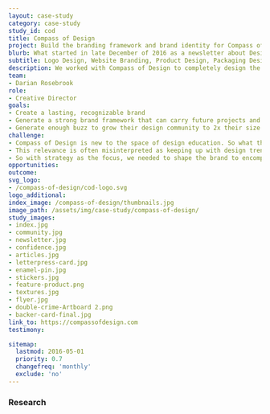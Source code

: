 ```yaml
---
layout: case-study
category: case-study
study_id: cod
title: Compass of Design
project: Build the branding framework and brand identity for Compass of Design — A designer resource platform
blurb: What started in late December of 2016 as a newsletter about Designing iwth confidence, Compass of Design started to grow past the short blurbs of confidence tips for designers. <br/><br/>We've run a long partnership with Compass of Design this past year to help culture and develop the brand that carries with it a strong solid foundation and framework for the execution of their strategy to build one of the best places for designers to congregate online. These designers within the community are serious about finding ways to improve their craft. Together, we built upon existing brand goals to solidify and amplify the brand's reach and awareness.
subtitle: Logo Design, Website Branding, Product Design, Packaging Design, Custom Iconography, Hand Lettering
description: We worked with Compass of Design to completely design the brand experience for new designers looking to level up their skills. This project included digital designs, product and packaging design, with user and brand experience.
team:
- Darian Rosebrook
role:
- Creative Director
goals:
- Create a lasting, recognizable brand
- Generate a strong brand framework that can carry future projects and products
- Generate enough buzz to grow their design community to 2x their size
challenge:
- Compass of Design is new to the space of design education. So what they lack in years of having an early ticket, they needed to make up for in relevance.
- This relevance is often misinterpreted as keeping up with design trends, and instead needs to showcase the willingness to experiment, learn, teach, and repeat.
- So with strategy as the focus, we needed to shape the brand to encompass the ability to experiment with the double effect of being able to stay on-brand.
opportunities:
outcome:
svg_logo:
- /compass-of-design/cod-logo.svg
logo_additional:
index_image: /compass-of-design/thumbnails.jpg
image_path: /assets/img/case-study/compass-of-design/
study_images:
- index.jpg
- community.jpg
- newsletter.jpg
- confidence.jpg
- articles.jpg
- letterpress-card.jpg
- enamel-pin.jpg
- stickers.jpg
- feature-product.png
- textures.jpg
- flyer.jpg
- double-crime-Artboard 2.png
- backer-card-final.jpg
link_to: https://compassofdesign.com
testimony:

sitemap:
  lastmod: 2016-05-01
  priority: 0.7
  changefreq: 'monthly'
  exclude: 'no'
---
```

### Research
